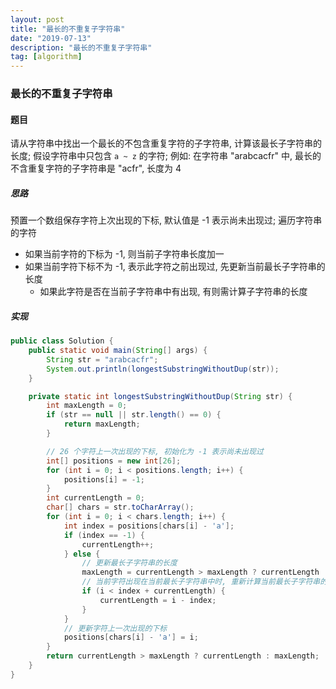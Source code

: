 ```yaml
---
layout: post
title: "最长的不重复子字符串"
date: "2019-07-13"
description: "最长的不重复子字符串"
tag: [algorithm]
---
```


### 最长的不重复子字符串

#### 题目
请从字符串中找出一个最长的不包含重复字符的子字符串, 计算该最长子字符串的长度; 假设字符串中只包含 `a ~ z` 的字符; 例如: 在字符串 "arabcacfr" 中, 最长的不含重复字符的子字符串是 "acfr", 长度为 4

##### 思路
预置一个数组保存字符上次出现的下标, 默认值是 -1 表示尚未出现过; 遍历字符串的字符
- 如果当前字符的下标为 -1, 则当前子字符串长度加一
- 如果当前字符下标不为 -1, 表示此字符之前出现过, 先更新当前最长子字符串的长度
  - 如果此字符是否在当前子字符串中有出现, 有则需计算子字符串的长度

##### 实现
```Java
public class Solution {
    public static void main(String[] args) {
        String str = "arabcacfr";
        System.out.println(longestSubstringWithoutDup(str));
    }

    private static int longestSubstringWithoutDup(String str) {
        int maxLength = 0;
        if (str == null || str.length() == 0) {
            return maxLength;
        }

        // 26 个字符上一次出现的下标, 初始化为 -1 表示尚未出现过
        int[] positions = new int[26];
        for (int i = 0; i < positions.length; i++) {
            positions[i] = -1;
        }
        int currentLength = 0;
        char[] chars = str.toCharArray();
        for (int i = 0; i < chars.length; i++) {
            int index = positions[chars[i] - 'a'];
            if (index == -1) {
                currentLength++;
            } else {
                // 更新最长子字符串的长度
                maxLength = currentLength > maxLength ? currentLength : maxLength;
                // 当前字符出现在当前最长子字符串中时, 重新计算当前最长子字符串的长度
                if (i < index + currentLength) {
                    currentLength = i - index;
                }
            }
            // 更新字符上一次出现的下标
            positions[chars[i] - 'a'] = i;
        }
        return currentLength > maxLength ? currentLength : maxLength;
    }
}
```

